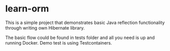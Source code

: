 # learn-orm
This is a simple project that demonstrates basic Java reflection functionality through writing own Hibernate library.

The basic flow could be found in tests folder and all you need is up and running Docker. Demo test is using Testcontainers.
